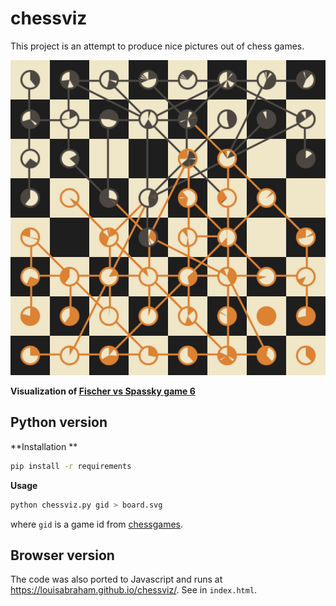 # chessviz

This project is an attempt to produce nice pictures out of chess games.

![Fischer vs Spassky game 6](1044366.svg)

**Visualization of [Fischer vs Spassky game 6](https://www.chessgames.com/perl/chessgame?gid=1044366)**

## Python version

**Installation **

```sh
pip install -r requirements
```

**Usage**

```sh
python chessviz.py gid > board.svg
```

where `gid` is a game id from [chessgames](https://www.chessgames.com/).

## Browser version

The code was also ported to Javascript and runs at <https://louisabraham.github.io/chessviz/>. See in `index.html`.
